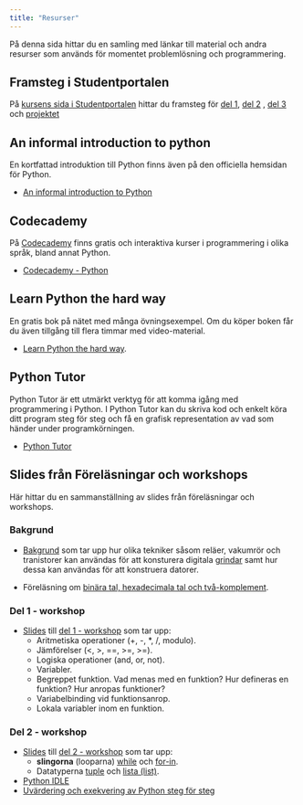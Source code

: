 ```yaml
---
title: "Resurser"
---
```


På denna sida hittar du en samling med länkar till material och andra resurser
som används för momentet problemlösning och programmering.

## Framsteg i Studentportalen 

På [kursens sida i Studentportalen][sp] hittar du framsteg
för [del 1](../programming/part-1), [del 2](../programming/part-2)
, [del 3](../programming/part-3) och [projektet](../programming/project)  

## An informal introduction to python

En kortfattad introduktion till Python finns även på den officiella hemsidan för
Python.

- [An informal introduction to Python](https://docs.python.org/2/tutorial/introduction.html)

## Codecademy 

På [Codecademy](https://www.codecademy.com/) finns gratis och interaktiva kurser
i programmering i olika språk, bland annat Python.

- [Codecademy - Python](https://www.codecademy.com/learn/python)

## Learn Python the hard way

En gratis bok på nätet med många övningsexempel. Om du köper boken får du även
tillgång till flera timmar med video-material. 

- [Learn Python the hard way](https://learnpythonthehardway.org/book/).

## Python Tutor

Python Tutor är ett utmärkt verktyg för att komma igång med programmering i
Python. I Python Tutor kan du skriva kod och enkelt köra ditt program steg för
steg och få en grafisk representation av vad som händer under programkörningen.

- [Python Tutor](http://www.pythontutor.com/)

## Slides från Föreläsningar och workshops

Här hittar du en sammanställning av slides från föreläsningar och workshops.

### Bakgrund

- [Bakgrund][part-1-background] som tar upp hur olika tekniker såsom reläer,
vakumrör och tranistorer kan användas för att konsturera
digitala [grindar](https://sv.wikipedia.org/wiki/Logisk_grind) samt hur dessa
kan användas för att konstruera datorer.

- Föreläsning
  om [binära tal, hexadecimala tal och två-komplement][lecture-bin-hex].

### Del 1 - workshop

- [Slides][part-1-workshop]
  till [del 1 - workshop](../programming/part-1#workshop) som tar upp: 
  * Aritmetiska operationer (+, -, *, /, modulo).
  * Jämförelser (<, >, ==, >=, >=).
  * Logiska operationer (and, or, not).
  * Variabler.
  * Begreppet funktion. Vad menas med en funktion? Hur defineras en funktion?
    Hur anropas funktioner?
  * Variabelbinding vid funktionsanrop.
  * Lokala variabler inom en funktion.

### Del 2 - workshop

- [Slides][part-2-workshop]
  till [del 2 - workshop](../programming/part-2/workshop) som tar upp:
     * **slingorna** (looparna) [while](/python-i-korthet/#while) och [for-in](/python-i-korthet/#for-in).
     * Datatyperna [tuple](/python-i-korthet/#tupler)
     och [lista (list)](/python-i-korthet/#listor).
- [Python IDLE][part-2-workshop-idle]
- [Uvärdering och exekvering av Python steg för steg][part-2-workshop-step-by-step]


  
[sp]: https://studentportalen.uu.se/portal/portal/uusp/student/student-course?entityId=141825

[lecture-bin-hex]: https://github.com/uu-it-teaching/1DT051-2016/raw/master/pdf/1DT051_2016_bin_hex_numbers_lecture.pdf 

[part-1-background]: https://github.com/uu-it-teaching/1DT051-2016/raw/master/pdf/1DT051_2016_programming_part_1_background.pdf

[part-1-workshop]: https://github.com/uu-it-teaching/1DT051-2016/raw/master/pdf/1DT051_2016_programming_part_1_workshop.pdf

[part-2-workshop]: https://github.com/uu-it-teaching/1DT051-2016/raw/master/pdf/1DT051_2016_programming_part_2_workshop.pdf

[part-2-workshop-idle]: https://github.com/uu-it-teaching/1DT051-2016/raw/master/pdf/1DT051_2016_programming_part_2_workshop_Python_IDLE.pdf

[part-2-workshop-step-by-step]: https://github.com/uu-it-teaching/1DT051-2016/raw/master/pdf/1DT051_2016_programming_part_2_workshop_evaluation_and_execution_step_by_step.pdf
